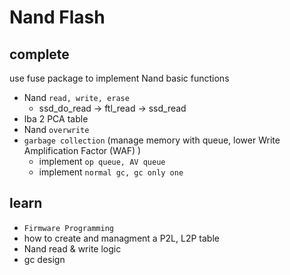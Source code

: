 # **Nand Flash**
## complete
use fuse package to implement Nand basic functions
* Nand `read, write, erase`
    - ssd_do_read -> ftl_read -> ssd_read
* lba 2 PCA table
* Nand `overwrite`
* `garbage collection` (manage memory with queue, lower Write Amplification 
Factor (WAF)
)
    -  implement `op queue, AV queue`
    -  implement `normal gc, gc only one`
## learn
- `Firmware Programming`
- how to create and managment a P2L, L2P table
- Nand read & write logic
- gc design
